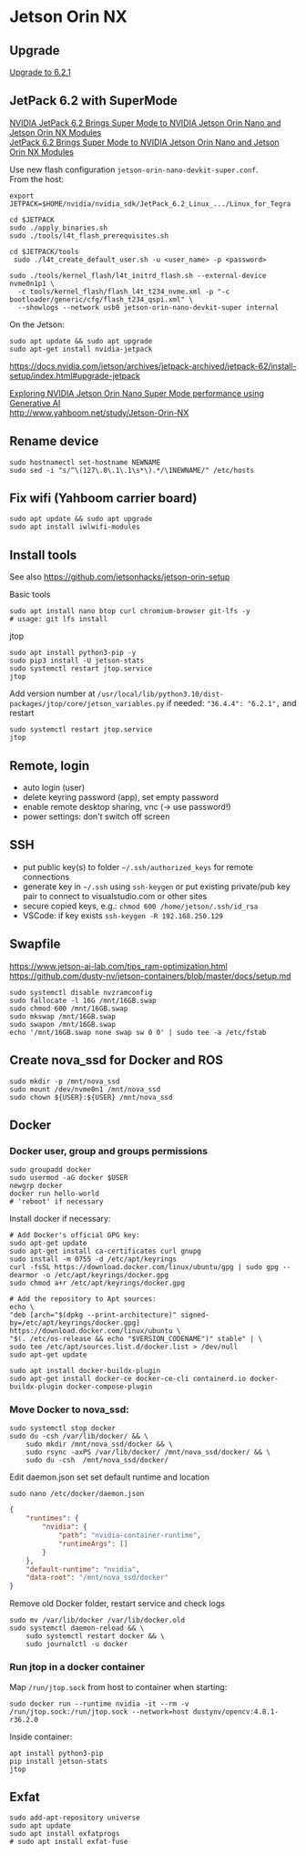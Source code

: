 # Jetson Orin NX

## Upgrade  
[Upgrade to 6.2.1](https://forums.developer.nvidia.com/t/jetpack-6-2-1-jetson-linux-36-4-4-is-now-live/337333/2)  


## JetPack 6.2 with SuperMode

[NVIDIA JetPack 6.2 Brings Super Mode to NVIDIA Jetson Orin Nano and Jetson Orin NX Modules](https://developer.nvidia.com/blog/nvidia-jetpack-6-2-brings-super-mode-to-nvidia-jetson-orin-nano-and-jetson-orin-nx-modules)  
[JetPack 6.2 Brings Super Mode to NVIDIA Jetson Orin Nano and Jetson Orin NX Modules](https://forums.developer.nvidia.com/t/jetpack-6-2-brings-super-mode-to-nvidia-jetson-orin-nano-and-jetson-orin-nx-modules/320343)  

Use new flash configuration `jetson-orin-nano-devkit-super.conf`.  
From the host:  
```
export JETPACK=$HOME/nvidia/nvidia_sdk/JetPack_6.2_Linux_.../Linux_for_Tegra

cd $JETPACK
sudo ./apply_binaries.sh
sudo ./tools/l4t_flash_prerequisites.sh

cd $JETPACK/tools
 sudo ./l4t_create_default_user.sh -u <user_name> -p <password>

sudo ./tools/kernel_flash/l4t_initrd_flash.sh --external-device nvme0n1p1 \
  -c tools/kernel_flash/flash_l4t_t234_nvme.xml -p "-c bootloader/generic/cfg/flash_t234_qspi.xml" \
  --showlogs --network usb0 jetson-orin-nano-devkit-super internal
```
On the Jetson:  
```
sudo apt update && sudo apt upgrade
sudo apt-get install nvidia-jetpack
```
https://docs.nvidia.com/jetson/archives/jetpack-archived/jetpack-62/install-setup/index.html#upgrade-jetpack  

[Exploring NVIDIA Jetson Orin Nano Super Mode performance using Generative AI](https://developer.ridgerun.com/wiki/index.php/Exploring_NVIDIA_Jetson_Orin_Nano_Super_Mode_performance_using_Generative_AI#Jetson_Orin_Nano_Super_mode_enabling_and_Generative_AI_running_instructions)  
http://www.yahboom.net/study/Jetson-Orin-NX

## Rename device
```
sudo hostnamectl set-hostname NEWNAME
sudo sed -i "s/^\(127\.0\.1\.1\s*\).*/\1NEWNAME/" /etc/hosts
```

## Fix wifi (Yahboom carrier board)  
```
sudo apt update && sudo apt upgrade
sudo apt install iwlwifi-modules
```

## Install tools  

See also https://github.com/jetsonhacks/jetson-orin-setup

Basic tools  
```
sudo apt install nano btop curl chromium-browser git-lfs -y
# usage: git lfs install
```
jtop  
```
sudo apt install python3-pip -y
sudo pip3 install -U jetson-stats
sudo systemctl restart jtop.service
jtop
```

Add version number at `/usr/local/lib/python3.10/dist-packages/jtop/core/jetson_variables.py` if needed: `"36.4.4": "6.2.1",` and restart
```
sudo systemctl restart jtop.service
jtop
```

## Remote, login
- auto login (user)
- delete keyring password (app), set empty password
- enable remote desktop sharing, vnc (-> use password!)
- power settings: don't switch off screen

## SSH
- put public key(s) to folder `~/.ssh/authorized_keys` for remote connections  
- generate key in `~/.ssh` using `ssh-keygen` or put existing private/pub key pair to connect to visualstudio.com or other sites
- secure copied keys, e.g.: `chmod 600 /home/jetson/.ssh/id_rsa`
- VSCode: if key exists `ssh-keygen -R 192.168.250.129`

## Swapfile
https://www.jetson-ai-lab.com/tips_ram-optimization.html  
https://github.com/dusty-nv/jetson-containers/blob/master/docs/setup.md
```
sudo systemctl disable nvzramconfig
sudo fallocate -l 16G /mnt/16GB.swap
sudo chmod 600 /mnt/16GB.swap
sudo mkswap /mnt/16GB.swap
sudo swapon /mnt/16GB.swap
echo '/mnt/16GB.swap none swap sw 0 0' | sudo tee -a /etc/fstab
```

## Create nova_ssd for Docker and ROS
```
sudo mkdir -p /mnt/nova_ssd
sudo mount /dev/nvme0n1 /mnt/nova_ssd
sudo chown ${USER}:${USER} /mnt/nova_ssd
```

## Docker
### Docker user, group and groups permissions
```
sudo groupadd docker
sudo usermod -aG docker $USER
newgrp docker
docker run hello-world
# 'reboot' if necessary
```

Install docker if necessary:  
```
# Add Docker's official GPG key:
sudo apt-get update
sudo apt-get install ca-certificates curl gnupg
sudo install -m 0755 -d /etc/apt/keyrings
curl -fsSL https://download.docker.com/linux/ubuntu/gpg | sudo gpg --dearmor -o /etc/apt/keyrings/docker.gpg
sudo chmod a+r /etc/apt/keyrings/docker.gpg

# Add the repository to Apt sources:
echo \
"deb [arch="$(dpkg --print-architecture)" signed-by=/etc/apt/keyrings/docker.gpg] https://download.docker.com/linux/ubuntu \
"$(. /etc/os-release && echo "$VERSION_CODENAME")" stable" | \
sudo tee /etc/apt/sources.list.d/docker.list > /dev/null
sudo apt-get update

sudo apt install docker-buildx-plugin
sudo apt-get install docker-ce docker-ce-cli containerd.io docker-buildx-plugin docker-compose-plugin
```

### Move Docker to nova_ssd:
```
sudo systemctl stop docker
sudo du -csh /var/lib/docker/ && \
    sudo mkdir /mnt/nova_ssd/docker && \
    sudo rsync -axPS /var/lib/docker/ /mnt/nova_ssd/docker/ && \
    sudo du -csh  /mnt/nova_ssd/docker/
```

Edit daemon.json set set default runtime and location
```
sudo nano /etc/docker/daemon.json
```
```json
{
    "runtimes": {
        "nvidia": {
            "path": "nvidia-container-runtime",
            "runtimeArgs": []
        }
    },
    "default-runtime": "nvidia",
    "data-root": "/mnt/nova_ssd/docker"
}
```

Remove old Docker folder, restart service and check logs
```
sudo mv /var/lib/docker /var/lib/docker.old
sudo systemctl daemon-reload && \
    sudo systemctl restart docker && \
    sudo journalctl -u docker
```

### Run jtop in a docker container
Map `/run/jtop.sock` from host to container when starting:  
```
sudo docker run --runtime nvidia -it --rm -v /run/jtop.sock:/run/jtop.sock --network=host dustynv/opencv:4.8.1-r36.2.0
```  

Inside container:  
```
apt install python3-pip
pip install jetson-stats
jtop
```

## Exfat
```
sudo add-apt-repository universe
sudo apt update
sudo apt install exfatprogs
# sudo apt install exfat-fuse
```
